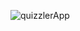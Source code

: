 ![quizzlerApp](https://user-images.githubusercontent.com/118765521/231147972-763eabab-2c9f-4266-87d8-ffaa9b8ca2bb.gif)
